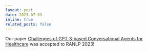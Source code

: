```yaml
---
layout: post
date: 2023-07-03 
inline: true
related_posts: false
---
```


Our paper [Challenges of GPT‑3‑based Conversational Agents for Healthcare](https://arxiv.org/pdf/2308.14641.pdf) was accepted to RANLP 2023! 
